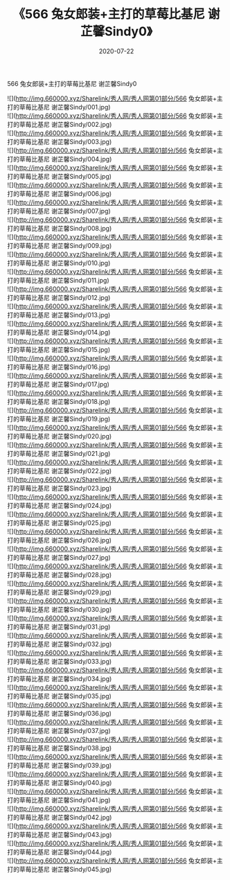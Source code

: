﻿---
layout: post
title:  《566 兔女郎装+主打的草莓比基尼 谢芷馨Sindy0》
date:   2020-07-22
img: http://img.660000.xyz/Sharelink/秀人网/秀人网第01部分/566 兔女郎装+主打的草莓比基尼 谢芷馨Sindy0/000.jpg
categories: [美女, 清纯, 唯美]
---

566 兔女郎装+主打的草莓比基尼 谢芷馨Sindy0

  ![](http://img.660000.xyz/Sharelink/秀人网/秀人网第01部分/566 兔女郎装+主打的草莓比基尼 谢芷馨Sindy/001.jpg) <br> ![](http://img.660000.xyz/Sharelink/秀人网/秀人网第01部分/566 兔女郎装+主打的草莓比基尼 谢芷馨Sindy/002.jpg) <br> ![](http://img.660000.xyz/Sharelink/秀人网/秀人网第01部分/566 兔女郎装+主打的草莓比基尼 谢芷馨Sindy/003.jpg) <br> ![](http://img.660000.xyz/Sharelink/秀人网/秀人网第01部分/566 兔女郎装+主打的草莓比基尼 谢芷馨Sindy/004.jpg) <br> ![](http://img.660000.xyz/Sharelink/秀人网/秀人网第01部分/566 兔女郎装+主打的草莓比基尼 谢芷馨Sindy/005.jpg) <br> ![](http://img.660000.xyz/Sharelink/秀人网/秀人网第01部分/566 兔女郎装+主打的草莓比基尼 谢芷馨Sindy/006.jpg) <br> ![](http://img.660000.xyz/Sharelink/秀人网/秀人网第01部分/566 兔女郎装+主打的草莓比基尼 谢芷馨Sindy/007.jpg) <br> ![](http://img.660000.xyz/Sharelink/秀人网/秀人网第01部分/566 兔女郎装+主打的草莓比基尼 谢芷馨Sindy/008.jpg) <br> ![](http://img.660000.xyz/Sharelink/秀人网/秀人网第01部分/566 兔女郎装+主打的草莓比基尼 谢芷馨Sindy/009.jpg) <br> ![](http://img.660000.xyz/Sharelink/秀人网/秀人网第01部分/566 兔女郎装+主打的草莓比基尼 谢芷馨Sindy/010.jpg) <br> ![](http://img.660000.xyz/Sharelink/秀人网/秀人网第01部分/566 兔女郎装+主打的草莓比基尼 谢芷馨Sindy/011.jpg) <br> ![](http://img.660000.xyz/Sharelink/秀人网/秀人网第01部分/566 兔女郎装+主打的草莓比基尼 谢芷馨Sindy/012.jpg) <br> ![](http://img.660000.xyz/Sharelink/秀人网/秀人网第01部分/566 兔女郎装+主打的草莓比基尼 谢芷馨Sindy/013.jpg) <br> ![](http://img.660000.xyz/Sharelink/秀人网/秀人网第01部分/566 兔女郎装+主打的草莓比基尼 谢芷馨Sindy/014.jpg) <br> ![](http://img.660000.xyz/Sharelink/秀人网/秀人网第01部分/566 兔女郎装+主打的草莓比基尼 谢芷馨Sindy/015.jpg) <br> ![](http://img.660000.xyz/Sharelink/秀人网/秀人网第01部分/566 兔女郎装+主打的草莓比基尼 谢芷馨Sindy/016.jpg) <br> ![](http://img.660000.xyz/Sharelink/秀人网/秀人网第01部分/566 兔女郎装+主打的草莓比基尼 谢芷馨Sindy/017.jpg) <br> ![](http://img.660000.xyz/Sharelink/秀人网/秀人网第01部分/566 兔女郎装+主打的草莓比基尼 谢芷馨Sindy/018.jpg) <br> ![](http://img.660000.xyz/Sharelink/秀人网/秀人网第01部分/566 兔女郎装+主打的草莓比基尼 谢芷馨Sindy/019.jpg) <br> ![](http://img.660000.xyz/Sharelink/秀人网/秀人网第01部分/566 兔女郎装+主打的草莓比基尼 谢芷馨Sindy/020.jpg) <br> ![](http://img.660000.xyz/Sharelink/秀人网/秀人网第01部分/566 兔女郎装+主打的草莓比基尼 谢芷馨Sindy/021.jpg) <br> ![](http://img.660000.xyz/Sharelink/秀人网/秀人网第01部分/566 兔女郎装+主打的草莓比基尼 谢芷馨Sindy/022.jpg) <br> ![](http://img.660000.xyz/Sharelink/秀人网/秀人网第01部分/566 兔女郎装+主打的草莓比基尼 谢芷馨Sindy/023.jpg) <br> ![](http://img.660000.xyz/Sharelink/秀人网/秀人网第01部分/566 兔女郎装+主打的草莓比基尼 谢芷馨Sindy/024.jpg) <br> ![](http://img.660000.xyz/Sharelink/秀人网/秀人网第01部分/566 兔女郎装+主打的草莓比基尼 谢芷馨Sindy/025.jpg) <br> ![](http://img.660000.xyz/Sharelink/秀人网/秀人网第01部分/566 兔女郎装+主打的草莓比基尼 谢芷馨Sindy/026.jpg) <br> ![](http://img.660000.xyz/Sharelink/秀人网/秀人网第01部分/566 兔女郎装+主打的草莓比基尼 谢芷馨Sindy/027.jpg) <br> ![](http://img.660000.xyz/Sharelink/秀人网/秀人网第01部分/566 兔女郎装+主打的草莓比基尼 谢芷馨Sindy/028.jpg) <br> ![](http://img.660000.xyz/Sharelink/秀人网/秀人网第01部分/566 兔女郎装+主打的草莓比基尼 谢芷馨Sindy/029.jpg) <br> ![](http://img.660000.xyz/Sharelink/秀人网/秀人网第01部分/566 兔女郎装+主打的草莓比基尼 谢芷馨Sindy/030.jpg) <br> ![](http://img.660000.xyz/Sharelink/秀人网/秀人网第01部分/566 兔女郎装+主打的草莓比基尼 谢芷馨Sindy/031.jpg) <br> ![](http://img.660000.xyz/Sharelink/秀人网/秀人网第01部分/566 兔女郎装+主打的草莓比基尼 谢芷馨Sindy/032.jpg) <br> ![](http://img.660000.xyz/Sharelink/秀人网/秀人网第01部分/566 兔女郎装+主打的草莓比基尼 谢芷馨Sindy/033.jpg) <br> ![](http://img.660000.xyz/Sharelink/秀人网/秀人网第01部分/566 兔女郎装+主打的草莓比基尼 谢芷馨Sindy/034.jpg) <br> ![](http://img.660000.xyz/Sharelink/秀人网/秀人网第01部分/566 兔女郎装+主打的草莓比基尼 谢芷馨Sindy/035.jpg) <br> ![](http://img.660000.xyz/Sharelink/秀人网/秀人网第01部分/566 兔女郎装+主打的草莓比基尼 谢芷馨Sindy/036.jpg) <br> ![](http://img.660000.xyz/Sharelink/秀人网/秀人网第01部分/566 兔女郎装+主打的草莓比基尼 谢芷馨Sindy/037.jpg) <br> ![](http://img.660000.xyz/Sharelink/秀人网/秀人网第01部分/566 兔女郎装+主打的草莓比基尼 谢芷馨Sindy/038.jpg) <br> ![](http://img.660000.xyz/Sharelink/秀人网/秀人网第01部分/566 兔女郎装+主打的草莓比基尼 谢芷馨Sindy/039.jpg) <br> ![](http://img.660000.xyz/Sharelink/秀人网/秀人网第01部分/566 兔女郎装+主打的草莓比基尼 谢芷馨Sindy/040.jpg) <br> ![](http://img.660000.xyz/Sharelink/秀人网/秀人网第01部分/566 兔女郎装+主打的草莓比基尼 谢芷馨Sindy/041.jpg) <br> ![](http://img.660000.xyz/Sharelink/秀人网/秀人网第01部分/566 兔女郎装+主打的草莓比基尼 谢芷馨Sindy/042.jpg) <br> ![](http://img.660000.xyz/Sharelink/秀人网/秀人网第01部分/566 兔女郎装+主打的草莓比基尼 谢芷馨Sindy/043.jpg) <br> ![](http://img.660000.xyz/Sharelink/秀人网/秀人网第01部分/566 兔女郎装+主打的草莓比基尼 谢芷馨Sindy/044.jpg) <br> ![](http://img.660000.xyz/Sharelink/秀人网/秀人网第01部分/566 兔女郎装+主打的草莓比基尼 谢芷馨Sindy/045.jpg) <br>